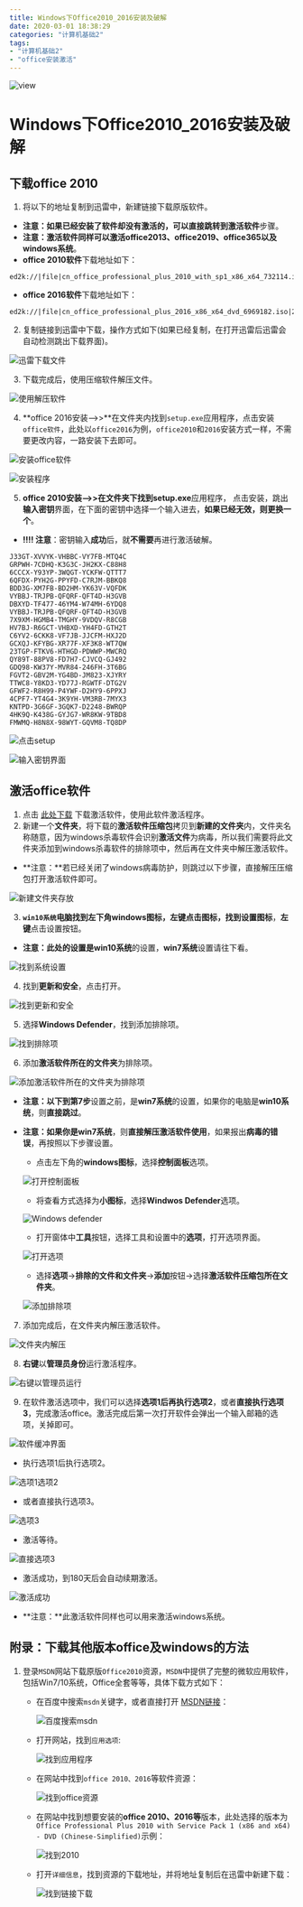 ```yaml
---
title: Windows下Office2010_2016安装及破解
date: 2020-03-01 18:38:29
categories: "计算机基础2"
tags:
- "计算机基础2"
- "office安装激活"
---
```


![view](http://pic.baotienan.top/blog_picgo/office安装_view.jpg)

<!--more-->

# Windows下Office2010_2016安装及破解

## 下载office 2010

1. 将以下的地址复制到迅雷中，新建链接下载原版软件。

- **注意：**如果已经安装了软件却没有激活的，可以直接跳转到**激活软件**步骤。
- **注意：**激活软件同样可以激活**office2013、office2019、office365以及windows系统**。
- **office 2010软件**下载地址如下：

```ed2k
ed2k://|file|cn_office_professional_plus_2010_with_sp1_x86_x64_732114.iso|2939512832|7A118C7E70D022C54D27E6C3B9C72C36|/
```

- **office 2016软件**下载地址如下：

```ed2k
ed2k://|file|cn_office_professional_plus_2016_x86_x64_dvd_6969182.iso|2588266496|27EEA4FE4BB13CD0ECCDFC24167F9E01|/
```

2. 复制链接到迅雷中下载，操作方式如下(如果已经复制，在打开迅雷后迅雷会自动检测跳出下载界面)。

![迅雷下载文件](http://pic.baotienan.top/blog_picgo/迅雷下载文件.png)

3. 下载完成后，使用压缩软件解压文件。

![使用解压软件](http://pic.baotienan.top/blog_picgo/压缩软件解压下载的文件.png)

4. **office 2016安装-->>**在文件夹内找到`setup.exe`应用程序，点击安装`office软件`，此处以`office2016`为例，`office2010`和`2016`安装方式一样，不需要更改内容，一路安装下去即可。

![安装office软件](http://pic.baotienan.top/blog_picgo/找到安装文件开始安装.png)

![安装程序](http://pic.baotienan.top/blog_picgo/office2016安装1.png)

5. **office 2010安装-->>**在文件夹下找到**setup.exe**应用程序， 点击安装，跳出**输入密钥**界面，在下面的密钥中选择一个输入进去，**如果已经无效，则更换一个**。

- **!!!! 注意**：密钥输入**成功**后，就**不需要**再进行激活破解。

```
J33GT-XVVYK-VHBBC-VY7FB-MTQ4C
GRPWH-7CDHQ-K3G3C-JH2KX-C88H8
6CCCX-Y93YP-3WQGT-YCKFW-QTTT7
6QFDX-PYH2G-PPYFD-C7RJM-BBKQ8
BDD3G-XM7FB-BD2HM-YK63V-VQFDK
VYBBJ-TRJPB-QFQRF-QFT4D-H3GVB
DBXYD-TF477-46YM4-W74MH-6YDQ8
VYBBJ-TRJPB-QFQRF-QFT4D-H3GVB
7X9XM-HGMB4-TMGHY-9VDQV-R8CGB
HV7BJ-R6GCT-VHBXD-YH4FD-GTH2T
C6YV2-6CKK8-VF7JB-JJCFM-HXJ2D
GCXQJ-KFYBG-XR77F-XF3K8-WT7QW
23TGP-FTKV6-HTHGD-PDWWP-MWCRQ
QY89T-88PV8-FD7H7-CJVCQ-GJ492
GDQ98-KW37Y-MVR84-246FH-3T6BG
FGVT2-GBV2M-YG4BD-JM823-XJYRY
TTWC8-Y8KD3-YD77J-RGWTF-DTG2V
GFWF2-R8H99-P4YWF-D2HY9-6PPXJ
4CPF7-YT4G4-3K9YH-VM3RB-7MYX3
KNTPD-3G6GF-3GQK7-D2248-BWRQP
4HK9Q-K438G-GYJG7-WR8KW-9TBD8
FMWMQ-H8N8X-98WYT-GQVM8-TQ8DP
```

![点击setup](http://pic.baotienan.top/blog_picgo/office2010安装.png)

![输入密钥界面](http://pic.baotienan.top/blog_picgo/office2010安装需要密钥.png)

## 激活office软件

1. 点击 [此处下载](/download/KMS激活.zip)  下载激活软件，使用此软件激活程序。
2. 新建一个**文件夹**，将下载的**激活软件压缩包**拷贝到**新建的文件夹**内，文件夹名称随意，因为windows杀毒软件会识别**激活文件**为病毒，所以我们需要将此文件夹添加到windows杀毒软件的排除项中，然后再在文件夹中解压激活软件。

- **注意：**若已经关闭了windows病毒防护，则跳过以下步骤，直接解压压缩包打开激活软件即可。

![新建文件夹存放](http://pic.baotienan.top/blog_picgo/新建文件夹放入压缩包.png)

3. **`win10系统`**电脑找到左下角windows图标，**左键**点击图标，找到**设置图标**，**左键**点击设置按钮。

- **注意：**此处的设置是**win10系统**的设置，**win7系统**设置请往下看。

![找到系统设置](http://pic.baotienan.top/blog_picgo/windows图标设置选项.png)

4. 找到**更新和安全**，点击打开。

![找到更新和安全](http://pic.baotienan.top/blog_picgo/选择更新和安全.png)

5. 选择**Windows Defender**，找到添加排除项。

![找到排除项](http://pic.baotienan.top/blog_picgo/windowsdefender添加排除项.png)

6. 添加**激活软件所在的文件夹**为排除项。

![添加激活软件所在的文件夹为排除项](http://pic.baotienan.top/blog_picgo/添加排除文件夹.png)

- **注意：**以下到**第7步**设置之前，是**win7系统**的设置，如果你的电脑是**win10系统**，则**直接跳过**。

- **注意：**如果你是**win7系统**，则**直接解压激活软件使用**，如果报出**病毒的错误**，再按照以下步骤设置。

  - 点击左下角的**windows图标**，选择**控制面板**选项。

  ![打开控制面板](http://pic.baotienan.top/blog_picgo/win7添加排除项.png)

  - 将查看方式选择为**小图标**，选择**Windwos Defender**选项。

  ![Windows defender](http://pic.baotienan.top/blog_picgo/win7添加排除项2.png)

  - 打开窗体中**工具**按钮，选择工具和设置中的**选项**，打开选项界面。

  ![打开选项](http://pic.baotienan.top/blog_picgo/win7添加排除项3.png)

  - 选择**选项**->**排除的文件和文件夹**->**添加**按钮->选择**激活软件压缩包所在文件夹**。

  ![添加排除项](http://pic.baotienan.top/blog_picgo/win7添加排除项4.png)

7. 添加完成后，在文件夹内解压激活软件。

![文件夹内解压](http://pic.baotienan.top/blog_picgo/解压激活软件.png)

8. **右键**以**管理员身份**运行激活程序。

![右键以管理员运行](http://pic.baotienan.top/blog_picgo/右键以管理员身份运行.png)

9. 在软件激活选项中，我们可以选择**选项1后再执行选项2**，或者**直接执行选项3**，完成激活office。激活完成后第一次打开软件会弹出一个输入邮箱的选项，关掉即可。

![软件缓冲界面](http://pic.baotienan.top/blog_picgo/激活软件启动.png)

- 执行选项1后执行选项2。

![选项1选项2](http://pic.baotienan.top/blog_picgo/执行第一步第二步.png)

- 或者直接执行选项3。

![选项3](http://pic.baotienan.top/blog_picgo/直接执行第三步.png)

- 激活等待。

![直接选项3](http://pic.baotienan.top/blog_picgo/激活进度条.png)

- 激活成功，到180天后会自动续期激活。

![激活成功](http://pic.baotienan.top/blog_picgo/激活成功.png)

- **注意：**此激活软件同样也可以用来激活windows系统。

## 附录：下载其他版本office及windows的方法

1. 登录`MSDN`网站下载原版`Office2010`资源，`MSDN`中提供了完整的微软应用软件，包括Win7/10系统，Office全套等等，具体下载方式如下：

   - 在百度中搜索`msdn`关键字，或者直接打开 [MSDN链接](https://msdn.itellyou.cn/)：

     ![百度搜索msdn](http://pic.baotienan.top/blog_picgo/百度搜索2010.png)

   - 打开网站，找到`应用选项`:

     ![找到应用程序](http://pic.baotienan.top/blog_picgo/找到应用程序选项.png)

   - 在网站中找到`office 2010、2016`等软件资源：

     ![找到office资源](http://pic.baotienan.top/blog_picgo/找到office2010-2016.png)

   - 在网站中找到想要安装的**office 2010、2016等**版本，此处选择的版本为`Office Professional Plus 2010 with Service Pack 1 (x86 and x64) - DVD (Chinese-Simplified)`示例：

     ![找到2010](http://pic.baotienan.top/blog_picgo/找到office2010资源.png)

   - 打开`详细信息`，找到资源的下载地址，并将地址复制后在迅雷中新建下载：

     ![找到链接下载](http://pic.baotienan.top/blog_picgo/复制链接粘贴到迅雷.png)